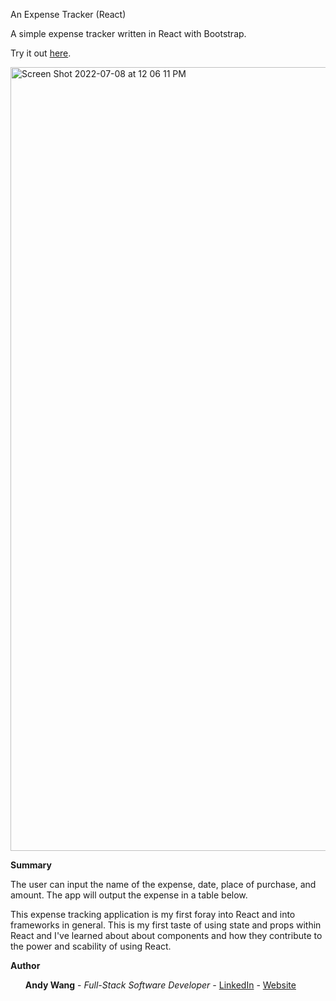 An Expense Tracker (React)

A simple expense tracker written in React with Bootstrap.

Try it out <a href=https://boiling-forest-68325.herokuapp.com/>here</a>.

<img width="1254" alt="Screen Shot 2022-07-08 at 12 06 11 PM" src="https://user-images.githubusercontent.com/95507674/178055162-09cc970a-3f91-491c-a06f-aa2bcbaa7890.png">


<b>Summary</b>

The user can input the name of the expense, date, place of purchase, and amount.  The app will output the expense in a table below.

This expense tracking application is my first foray into React and into frameworks in general.  This is my first taste of using state and props within React and I've learned about about components and how they contribute to the power and scability of using React.

<b>Author</b>
<ul><b>Andy Wang</b> - <i>Full-Stack Software Developer - </i><a href=https://www.linkedin.com/in/andy-wang-wreckcreation>LinkedIn</a> - <a href=https://www.wreckcreation.net> Website </a>